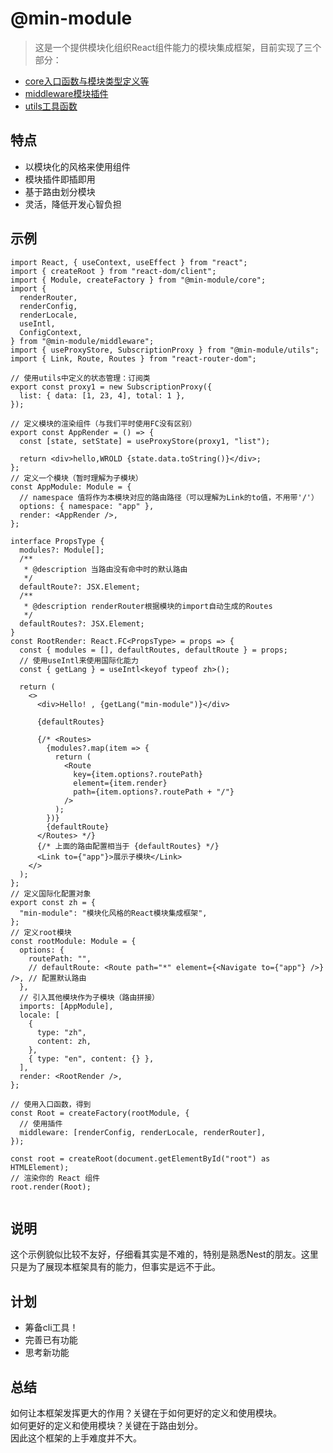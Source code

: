 # @min-module
> 这是一个提供模块化组织React组件能力的模块集成框架，目前实现了三个部分：
- [core入口函数与模块类型定义等](https://www.npmjs.com/package/@min-module/core)
- [middleware模块插件](https://www.npmjs.com/package/@min-module/middleware)
- [utils工具函数](https://www.npmjs.com/package/@min-module/utils)

## 特点
- 以模块化的风格来使用组件
- 模块插件即插即用
- 基于路由划分模块
- 灵活，降低开发心智负担

## 示例
```tsx
import React, { useContext, useEffect } from "react";
import { createRoot } from "react-dom/client";
import { Module, createFactory } from "@min-module/core";
import {
  renderRouter,
  renderConfig,
  renderLocale,
  useIntl,
  ConfigContext,
} from "@min-module/middleware";
import { useProxyStore, SubscriptionProxy } from "@min-module/utils";
import { Link, Route, Routes } from "react-router-dom";

// 使用utils中定义的状态管理：订阅类
export const proxy1 = new SubscriptionProxy({
  list: { data: [1, 23, 4], total: 1 },
});

// 定义模块的渲染组件（与我们平时使用FC没有区别）
export const AppRender = () => {
  const [state, setState] = useProxyStore(proxy1, "list");

  return <div>hello,WROLD {state.data.toString()}</div>;
};
// 定义一个模块（暂时理解为子模块）
const AppModule: Module = {
  // namespace 值将作为本模块对应的路由路径（可以理解为Link的to值，不用带'/'）
  options: { namespace: "app" },
  render: <AppRender />,
};

interface PropsType {
  modules?: Module[];
  /**
   * @description 当路由没有命中时的默认路由
   */
  defaultRoute?: JSX.Element;
  /**
   * @description renderRouter根据模块的import自动生成的Routes
   */
  defaultRoutes?: JSX.Element;
}
const RootRender: React.FC<PropsType> = props => {
  const { modules = [], defaultRoutes, defaultRoute } = props;
  // 使用useIntl来使用国际化能力
  const { getLang } = useIntl<keyof typeof zh>();

  return (
    <>
      <div>Hello! , {getLang("min-module")}</div>

      {defaultRoutes}

      {/* <Routes>
        {modules?.map(item => {
          return (
            <Route
              key={item.options?.routePath}
              element={item.render}
              path={item.options?.routePath + "/"}
            />
          );
        })}
        {defaultRoute}
      </Routes> */}
      {/* 上面的路由配置相当于 {defaultRoutes} */}
      <Link to={"app"}>展示子模块</Link>
    </>
  );
};
// 定义国际化配置对象
export const zh = {
  "min-module": "模块化风格的React模块集成框架",
};
// 定义root模块
const rootModule: Module = {
  options: {
    routePath: "",
    // defaultRoute: <Route path="*" element={<Navigate to={"app"} />} />, // 配置默认路由
  },
  // 引入其他模块作为子模块（路由拼接）
  imports: [AppModule],
  locale: [
    {
      type: "zh",
      content: zh,
    },
    { type: "en", content: {} },
  ],
  render: <RootRender />,
};

// 使用入口函数，得到
const Root = createFactory(rootModule, {
  // 使用插件
  middleware: [renderConfig, renderLocale, renderRouter],
});

const root = createRoot(document.getElementById("root") as HTMLElement);
// 渲染你的 React 组件
root.render(Root);


```


## 说明
这个示例貌似比较不友好，仔细看其实是不难的，特别是熟悉Nest的朋友。这里只是为了展现本框架具有的能力，但事实是远不于此。

## 计划
- 筹备cli工具！
- 完善已有功能
- 思考新功能

## 总结
如何让本框架发挥更大的作用？关键在于如何更好的定义和使用模块。    
如何更好的定义和使用模块？关键在于路由划分。    
因此这个框架的上手难度并不大。